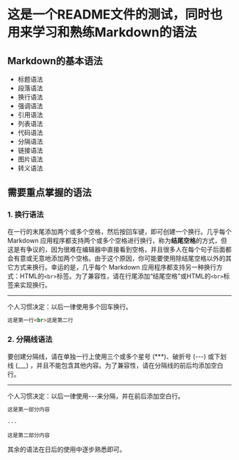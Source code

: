 # 这是一个README文件的测试，同时也用来学习和熟练Markdown的语法

## Markdown的基本语法

- 标题语法
- 段落语法
- 换行语法
- 强调语法
- 引用语法
- 列表语法
- 代码语法
- 分隔语法
- 链接语法
- 图片语法
- 转义语法

## 需要重点掌握的语法

### 1. 换行语法

在一行的末尾添加两个或多个空格，然后按回车键，即可创建一个换行。几乎每个 Markdown 应用程序都支持两个或多个空格进行换行，称为**结尾空格**的方式，但这是有争议的，因为很难在编辑器中直接看到空格，并且很多人在每个句子后面都会有意或无意地添加两个空格。由于这个原因，你可能要使用除结尾空格以外的其它方式来换行。幸运的是，几乎每个 Markdown 应用程序都支持另一种换行方式：HTML的``<br>``标签。为了兼容性，请在行尾添加“结尾空格”或HTML的``<br>``标签来实现换行。

---

个人习惯决定：以后一律使用多个回车换行。

```md
这是第一行<br>这是第二行
```

### 2. 分隔线语法

要创建分隔线，请在单独一行上使用三个或多个星号 (***)、破折号 (---) 或下划线 (___) ，并且不能包含其他内容。为了兼容性，请在分隔线的前后均添加空白行。

---

个人习惯决定：以后一律使用---来分隔，并在前后添加空白行。

```md
这是第一部分内容

---

这是第二部分内容
```

其余的语法在日后的使用中逐步熟悉即可。